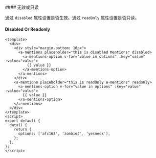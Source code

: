 <cn>
#### 无效或只读 

通过 `disabled` 属性设置是否生效。通过 `readOnly` 属性设置是否只读。
</cn>
<us>
#### Disabled Or Readonly
</us>

```tpl
<template>
  <div>
    <div style="margin-bottom: 10px">
      <a-mentions placeholder="this is disabled Mentions" disabled>
        <a-mentions-option v-for="value in options" :key="value" :value="value">
          {{ value }}
        </a-mentions-option>
      </a-mentions>
    </div>
    <a-mentions placeholder="this is readOnly a-mentions" readonly>
      <a-mentions-option v-for="value in options" :key="value" :value="value">
        {{ value }}
      </a-mentions-option>
    </a-mentions>
  </div>
</template>
<script>
export default {
  data() {
    return {
      options: ['afc163', 'zombieJ', 'yesmeck'],
    };
  },
};
</script>
```